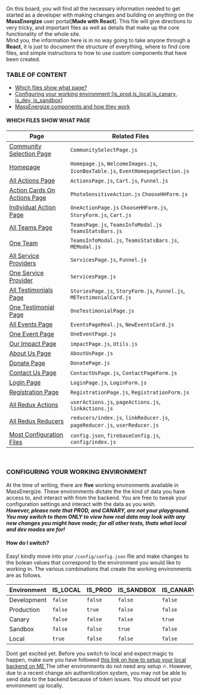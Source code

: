 On this board, you will find all the necessary information needed to get started as a developer with making changes and building on anything on the **MassEnergize**
user portal[**Made with React**]. This file will give directions to very tricky, and important files as well as details that make up the core functionality of the whole site. 
<br/> Mind you, the information here is in no way going to take anyone through a **React**, it is just to document the structure of everything, where to find core files,
and simple instructions to how to use custom components that have been created.

### TABLE OF CONTENT 
* <a href="#file-to-page"> Which files show what page?  </a>
* <a href="#"> Configuring your working environment [is_prod,is_local,is_canary, is_dev, is_sandbox] </a>
* <a href="#"> MassEnergize components and how they work  </a>


#### <a name="file-to-page">WHICH FILES SHOW WHAT PAGE </a>
 **Page** | **Related Files** 
 ---------| ----------------- 
<a href="https://community-dev.massenergize.org/">Community Selection Page</a> | `CommunitySelectPage.js`
<a href="https://community-dev.massenergize.org/wayland/">Homepage</a> | `Homepage.js`, `WelcomeImages.js`, `IconBoxTable.js`, `EventHomepageSection.js`
<a href="https://community-dev.massenergize.org/wayland/actions">All Actions Page</a> | `ActionsPage.js`, `Cart.js`, `Funnel.js`
<a href="https://community-dev.massenergize.org/wayland/actions">Action Cards On Actions Page</a> | `PhotoSensitiveAction.js` `ChooseHHForm.js`
<a href="https://community-dev.massenergize.org/wayland/actions" target="_blank">Individual Action Page</a> | `OneActionPage.js` `ChooseHHForm.js`, `StoryForm.js`, `Cart.js`
<a href="https://community-dev.massenergize.org/wayland/teams">All Teams Page</a> | `TeamsPage.js`, `TeamsInfoModal.js` `TeamsStatsBars.js`
<a href="https://community-dev.massenergize.org/wayland/teams">One Team</a> | `TeamsInfoModal.js`, `TeamsStatsBars.js`, `MEModal.js`
<a href="https://community-dev.massenergize.org/wayland/services">All Service Providers</a> | `ServicesPage.js`, `Funnel.js`
<a href="https://community-dev.massenergize.org/wayland/services">One Service Provider</a> | `ServicesPage.js`
<a href="https://community-dev.massenergize.org/wayland/testimonials">All Testimonials Page</a> | `StoriesPage.js`, `StoryForm.js`, `Funnel.js`, `METestimonialCard.js`
<a href="https://community-dev.massenergize.org/wayland/testimonials">One Testimonial Page</a> | `OneTestimonialPage.js`
<a href="https://community-dev.massenergize.org/wayland/events">All Events Page</a> | `EventsPageReal.js`, `NewEventsCard.js`
<a href="https://community-dev.massenergize.org/wayland/events">One Event Page</a> | `OneEventPage.js`
<a href="https://community-dev.massenergize.org/wayland/impact">Our Impact Page</a> | `impactPage.js`, `Utils.js`
<a href="https://community-dev.massenergize.org/wayland/aboutus">About Us Page</a> | `AboutUsPage.js`
<a href="https://community-dev.massenergize.org/wayland/donate">Donate Page</a> | `DonatePage.js`
<a href="https://community-dev.massenergize.org/wayland/donate">Contact Us Page</a> | `ContactUsPage.js`, `ContactPageForm.js`
<a href="https://community-dev.massenergize.org/wayland/signin">Login Page </a> | `LoginPage.js`, `LoginForm.js`
<a href="https://community-dev.massenergize.org/wayland/signup">Registration Page </a> | `RegistrationPage.js`, `RegistrationForm.js`
<a href="#">All Redux Actions </a> | `userActions.js`, `pageActions.js`, `linkActions.js`
<a href="#">All Redux Reducers </a> | `reducers/index.js`, `linkReducer.js`, `pageReducer.js`, `userReducer.js`
<a href="#">Most Configuration Files </a> | `config.json`, `firebaseConfig.js`, `config/index.js`
<br/>

### <a name="setting-your-env">CONFIGURING YOUR WORKING ENVIRONMENT </a>
At the time of writing, there are **five** working environments available in MassEnergize. These environments dictate the the kind of data you have access to, and interact with from the backend. You are free to tweak your configuration settings and interact with the data as you wish. <br/>
**_However, please note that PROD, and CANARY, are not your playground. You may switch to them ONLY to view how real data may look with any new changes you might have made; for all other tests, thats what local and dev modes are for!_**<br/>
#### How do I switch?
Easy! kindly move into your `/config/config.json` file and make changes to the bolean values that correspond to the environment you would like to working in. The various combinations that create the working environments are as follows. 

Environment |IS_LOCAL |IS_PROD|IS_SANDBOX|IS_CANARY|
------------|---------|-------|----------|---------|
Development| `false` | `false`| `false` | `false`
Production | `false`| `true` | `false` | `false`
Canary | `false` | `false` | `false`|`true` 
Sandbox | `false` | `false` | `true`| `false` 
Local | `true` | `false` | `false` | `false`

Dont get excited yet. Before you switch to local and expect magic to happen, 
make sure you have followed <a href="https://massenergize.slite.com/p/note/KWfwNLonZsf4bfGD6CNcJq">this link on how to setup your local backend on ME </a>
The other environments do not need any setup :fire:. However, due to a recent change ain authentication system, you may not be able to send data to the backend because of token issues. You should set your environment up locally.